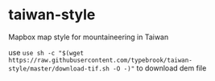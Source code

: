 # taiwan-style
Mapbox map style for mountaineering in Taiwan

use ```use sh -c "$(wget https://raw.githubusercontent.com/typebrook/taiwan-style/master/download-tif.sh -O -)"``` to download dem file
